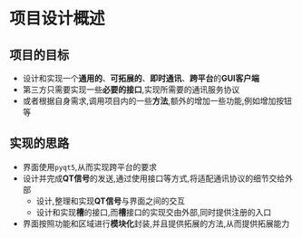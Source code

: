 # 项目设计概述
## 项目的目标
* 设计和实现一个**通用的**、**可拓展的**、**即时通讯**、**跨平台**的**GUI客户端**
* 第三方只需要实现一些**必要的接口**,实现所需要的通讯服务协议
* 或者根据自身需求,调用项目内的一些**方法**,额外的增加一些功能,例如增加按钮等

## 实现的思路
- 界面使用`pyqt5`,从而实现跨平台的要求
- 设计并完成**QT信号**的发送,通过使用接口等方式,将适配通讯协议的细节交给外部
    - 设计,整理和实现**QT信号**与界面之间的交互
    - 设计和实现**槽**的接口,而**槽**接口的实现交由外部,同时提供注册的入口
- 界面按照功能和区域进行**模块化**封装,并且提供拓展的方法,从而提供拓展能力
